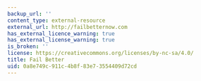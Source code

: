```yaml
---
backup_url: ''
content_type: external-resource
external_url: http://failbetternow.com
has_external_licence_warning: true
has_external_license_warning: true
is_broken: ''
license: https://creativecommons.org/licenses/by-nc-sa/4.0/
title: Fail Better
uid: 0a8e749c-911c-4b8f-83e7-3554409d72cd
---
```

